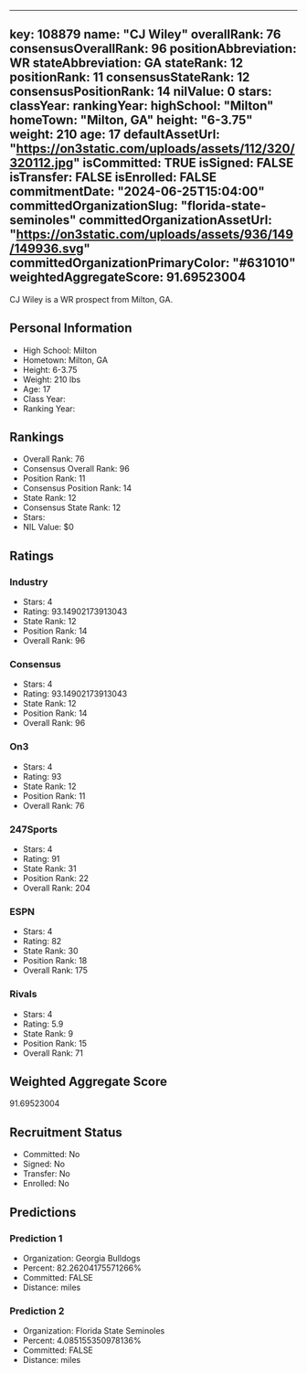 ---
  key: 108879
  name: "CJ Wiley"
  overallRank: 76
  consensusOverallRank: 96
  positionAbbreviation: WR
  stateAbbreviation: GA
  stateRank: 12
  positionRank: 11
  consensusStateRank: 12
  consensusPositionRank: 14
  nilValue: 0
  stars: 
  classYear: 
  rankingYear: 
  highSchool: "Milton"
  homeTown: "Milton, GA"
  height: "6-3.75"
  weight: 210
  age: 17
  defaultAssetUrl: "https://on3static.com/uploads/assets/112/320/320112.jpg"
  isCommitted: TRUE
  isSigned: FALSE
  isTransfer: FALSE
  isEnrolled: FALSE
  commitmentDate: "2024-06-25T15:04:00"
  committedOrganizationSlug: "florida-state-seminoles"
  committedOrganizationAssetUrl: "https://on3static.com/uploads/assets/936/149/149936.svg"
  committedOrganizationPrimaryColor: "#631010"
  weightedAggregateScore: 91.69523004
  ---
  
  CJ Wiley is a WR prospect from Milton, GA.
  
  ## Personal Information
  - High School: Milton
  - Hometown: Milton, GA
  - Height: 6-3.75
  - Weight: 210 lbs
  - Age: 17
  - Class Year: 
  - Ranking Year: 
  
  ## Rankings
  - Overall Rank: 76
  - Consensus Overall Rank: 96
  - Position Rank: 11
  - Consensus Position Rank: 14
  - State Rank: 12
  - Consensus State Rank: 12
  - Stars: 
  - NIL Value: $0
  
  ## Ratings
  
  ### Industry
  - Stars: 4
  - Rating: 93.14902173913043
  - State Rank: 12
  - Position Rank: 14
  - Overall Rank: 96
  
  ### Consensus
  - Stars: 4
  - Rating: 93.14902173913043
  - State Rank: 12
  - Position Rank: 14
  - Overall Rank: 96
  
  ### On3
  - Stars: 4
  - Rating: 93
  - State Rank: 12
  - Position Rank: 11
  - Overall Rank: 76
  
  ### 247Sports
  - Stars: 4
  - Rating: 91
  - State Rank: 31
  - Position Rank: 22
  - Overall Rank: 204
  
  ### ESPN
  - Stars: 4
  - Rating: 82
  - State Rank: 30
  - Position Rank: 18
  - Overall Rank: 175
  
  ### Rivals
  - Stars: 4
  - Rating: 5.9
  - State Rank: 9
  - Position Rank: 15
  - Overall Rank: 71
  
  ## Weighted Aggregate Score
  91.69523004
  
  ## Recruitment Status
  - Committed: No
  - Signed: No
  - Transfer: No
  - Enrolled: No
  
  
  
  ## Predictions
  
  ### Prediction 1
  - Organization: Georgia Bulldogs
  - Percent: 82.26204175571266%
  - Committed: FALSE
  - Distance:  miles
  
  ### Prediction 2
  - Organization: Florida State Seminoles
  - Percent: 4.085155350978136%
  - Committed: FALSE
  - Distance:  miles
  